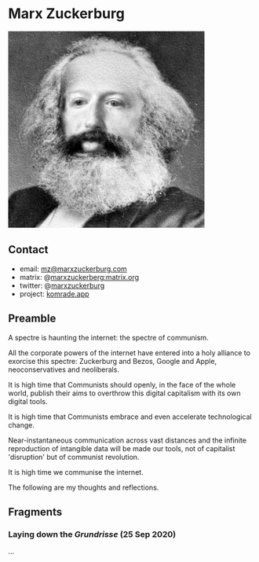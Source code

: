 # Marx Zuckerburg

![](assets/mz.jpg)

## Contact

* email: [mz@marxzuckerburg.com](mailto:mz@marxzuckerburg.com)
* matrix: @[marxzuckerberg:matrix.org](https://matrix.to/#/@marxzuckerberg:matrix.org)
* twitter: @[marxzuckerburg](https://twitter.com/marxzuckerburg)
* project: [komrade.app](https://komrade.app)
  

## Preamble

A spectre is haunting the internet: the spectre of communism.

All the corporate powers of the internet have entered into a holy alliance to exorcise this spectre: Zuckerburg and Bezos, Google and Apple, neoconservatives and neoliberals.

It is high time that Communists should openly, in the face of the whole world, publish their aims to overthrow this digital capitalism with its own digital tools.

It is high time that Communists embrace and even accelerate technological change.

Near-instantaneous communication across vast distances and the infinite reproduction of intangible data will be made our tools, not of capitalist 'disruption' but of communist revolution.

It is high time we communise the internet.

The following are my thoughts and reflections.

## Fragments

### Laying down the *Grundrisse* (25 Sep 2020)

...